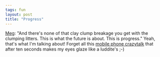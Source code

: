 ```yaml
---
tags: fun
layout: post
title: "Progress"
---
```




<a href="http://www.megnut.com/archive.asp?which=2003_01_01_archive.inc#002427">Meg</a>: "And there's none of that clay clump breakage you get with the clumping litters. This is what the future is about. This is progress." Yeah, that's what I'm talking about! Forget all this <a href="http://www.beattie.info/notebook/index.jsp?date=20030107#012615">mobile phone crazytalk</a> that after ten seconds makes my eyes glaze like a luddite's ;-)



